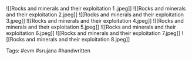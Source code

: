 ![[Rocks and minerals and their exploitation 1 .jpeg]]
![[Rocks and minerals and their exploitation 2.jpeg]]
![[Rocks and minerals and their exploitation 3.jpeg]]
![[Rocks and minerals and their exploitation 4.jpeg]]
![[Rocks and minerals and their exploitation 5.jpeg]]
![[Rocks and minerals and their exploitation 6.jpeg]]
![[Rocks and minerals and their exploitation 7.jpeg]]
![[Rocks and minerals and their exploitation 8.jpeg]]

Tags: #evm #srujana #handwritten 